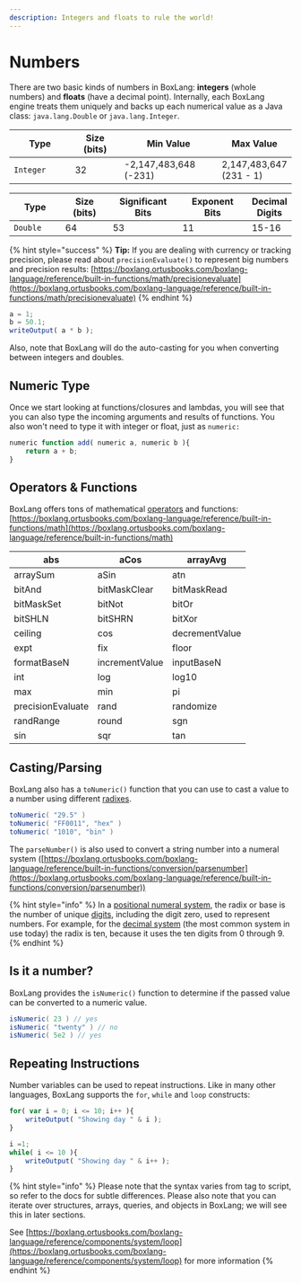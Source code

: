 ```yaml
---
description: Integers and floats to rule the world!
---
```


# Numbers

There are two basic kinds of numbers in BoxLang: **integers** (whole numbers) and **floats** (have a decimal point). Internally, each BoxLang engine treats them uniquely and backs up each numerical value as a Java class: `java.lang.Double` or `java.lang.Integer`.

<table><thead><tr><th width="149">Type</th><th width="119">Size (bits)</th><th width="207">Min Value</th><th>Max Value</th></tr></thead><tbody><tr><td><code>Integer</code></td><td>32</td><td>-2,147,483,648 (-231)</td><td>2,147,483,647 (231 - 1)</td></tr></tbody></table>

<table><thead><tr><th width="120">Type</th><th width="114">Size (bits)</th><th width="147">Significant Bits</th><th width="164">Exponent Bits</th><th>Decimal Digits</th></tr></thead><tbody><tr><td><code>Double</code></td><td>64</td><td>53</td><td>11</td><td>15-16</td></tr></tbody></table>

{% hint style="success" %}
**Tip:** If you are dealing with currency or tracking precision, please read about `precisionEvaluate()` to represent big numbers and precision results: [https://boxlang.ortusbooks.com/boxlang-language/reference/built-in-functions/math/precisionevaluate](https://boxlang.ortusbooks.com/boxlang-language/reference/built-in-functions/math/precisionevaluate)
{% endhint %}

```javascript
a = 1;
b = 50.1;
writeOutput( a * b );
```

Also, note that BoxLang will do the auto-casting for you when converting between integers and doubles.

## Numeric Type

Once we start looking at functions/closures and lambdas, you will see that you can also type the incoming arguments and results of functions. You also won't need to type it with integer or float, just as `numeric:`

```javascript
numeric function add( numeric a, numeric b ){
    return a + b;
}
```

## Operators & Functions

BoxLang offers tons of mathematical [operators](operators.md#arithmetic-operators) and functions: [https://boxlang.ortusbooks.com/boxlang-language/reference/built-in-functions/math](https://boxlang.ortusbooks.com/boxlang-language/reference/built-in-functions/math)

| abs               | aCos           | arrayAvg       |
| ----------------- | -------------- | -------------- |
| arraySum          | aSin           | atn            |
| bitAnd            | bitMaskClear   | bitMaskRead    |
| bitMaskSet        | bitNot         | bitOr          |
| bitSHLN           | bitSHRN        | bitXor         |
| ceiling           | cos            | decrementValue |
| expt              | fix            | floor          |
| formatBaseN       | incrementValue | inputBaseN     |
| int               | log            | log10          |
| max               | min            | pi             |
| precisionEvaluate | rand           | randomize      |
| randRange         | round          | sgn            |
| sin               | sqr            | tan            |

## Casting/Parsing

BoxLang also has a `toNumeric()` function that you can use to cast a value to a number using different [radixes](https://en.wikipedia.org/wiki/Radix).

```java
toNumeric( "29.5" )
toNumeric( "FF0011", "hex" )
toNumeric( "1010", "bin" )
```

The `parseNumber()` is also used to convert a string number into a numeral system ([https://boxlang.ortusbooks.com/boxlang-language/reference/built-in-functions/conversion/parsenumber](https://boxlang.ortusbooks.com/boxlang-language/reference/built-in-functions/conversion/parsenumber))

{% hint style="info" %}
In a [positional numeral system](https://en.wikipedia.org/wiki/Positional\_numeral\_system), the radix or base is the number of unique [digits](https://en.wikipedia.org/wiki/Numerical\_digit), including the digit zero, used to represent numbers. For example, for the [decimal system](https://en.wikipedia.org/wiki/Decimal) (the most common system in use today) the radix is ten, because it uses the ten digits from 0 through 9.
{% endhint %}

## Is it a number?

BoxLang provides the `isNumeric()` function to determine if the passed value can be converted to a numeric value.

```java
isNumeric( 23 ) // yes
isNumeric( "twenty" ) // no
isNumeric( 5e2 ) // yes
```

## Repeating Instructions

Number variables can be used to repeat instructions. Like in many other languages, BoxLang supports the `for`, `while` and `loop` constructs:

```javascript
for( var i = 0; i <= 10; i++ ){
    writeOutput( "Showing day " & i );
}

i =1;
while( i <= 10 ){
    writeOutput( "Showing day " & i++ );
}
```

{% hint style="info" %}
Please note that the syntax varies from tag to script, so refer to the docs for subtle differences. Please also note that you can iterate over structures, arrays, queries, and objects in BoxLang; we will see this in later sections.

See [https://boxlang.ortusbooks.com/boxlang-language/reference/components/system/loop](https://boxlang.ortusbooks.com/boxlang-language/reference/components/system/loop) for more information
{% endhint %}
